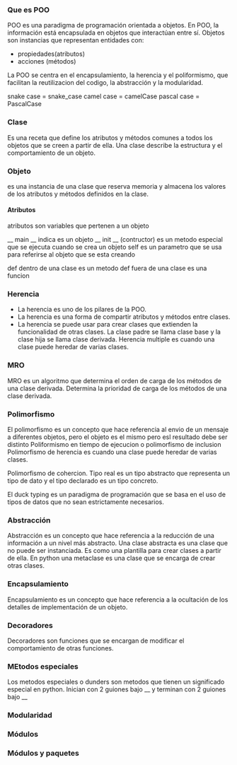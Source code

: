 ### Que es POO
POO es una paradigma de programación orientada a objetos. 
En POO, la información está encapsulada en objetos que interactúan 
entre sí.
Objetos son instancias que representan entidades con:
- propiedades(atributos)
- acciones (métodos)

La POO se centra en el encapsulamiento, la herencia y
el poliformismo, que facilitan la reutilizacion del codigo,
la abstracción y la modularidad.

snake case = snake_case
camel case = camelCase
pascal case = PascalCase

### Clase
Es una receta que define los atributos y métodos comunes a 
todos los objetos que se creen a partir de ella. Una clase 
describe la estructura y el comportamiento de un objeto.

### Objeto 
es una instancia de una clase que reserva memoria y 
almacena los valores de los atributos y métodos definidos 
en la clase.

#### Atributos
atributos son variables que pertenen a un objeto


__ main __ indica es un objeto
__ init __ (contructor) es un metodo especial que se ejecuta cuando se crea un objeto
self es un parametro que se usa para referirse al objeto que se esta creando

def dentro de una clase es un metodo
def fuera de una clase es una funcion

### Herencia
- La herencia es uno de los pilares de la POO. 
- La herencia es una forma de compartir atributos y métodos entre clases.
- La herencia se puede usar para crear clases que extienden la 
funcionalidad de otras clases.
La clase padre se llama clase base y la clase hija se 
llama clase derivada.
Herencia multiple es cuando una clase puede heredar de varias clases.

### MRO
MRO es un algoritmo que determina el orden de carga de los métodos
de una clase derivada.
Determina la prioridad de carga de los métodos de una clase derivada.


### Polimorfismo
El polimorfismo es un concepto que hace referencia al envio de 
un mensaje a diferentes objetos, pero el objeto es el mismo
pero esl resultado debe ser distinto
Poliformismo en tiempo de ejecucion o polimorfismo de inclusion
Polimorfismo de herencia es cuando una clase puede heredar de varias clases.

Polimorfismo de cohercion.
Tipo real es un tipo abstracto que representa un tipo de dato y 
el tipo declarado es un tipo concreto.

El duck typing es un paradigma de programación que se basa en 
el uso de tipos de datos que no sean estrictamente necesarios.

### Abstracción
Abstracción es un concepto que hace referencia a la reducción de
una información a un nivel más abstracto. 
Una clase abstracta es una clase que no puede ser instanciada. 
Es como una plantilla para crear clases a partir de ella.
En python una metaclase es una clase que se encarga de crear otras clases.

### Encapsulamiento
Encapsulamiento es un concepto que hace referencia a la ocultación
de los detalles de implementación de un objeto.

### Decoradores
Decoradores son funciones que se encargan de modificar el comportamiento
de otras funciones.


### MEtodos especiales
Los metodos especiales o dunders son metodos que tienen un significado especial
en python.
Inician con 2 guiones bajo __ y terminan con 2 guiones bajo __

### Modularidad

### Módulos

### Módulos y paquetes





